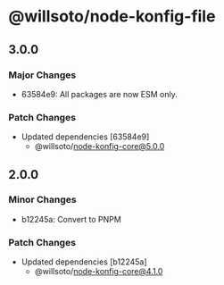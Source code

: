 # @willsoto/node-konfig-file

## 3.0.0

### Major Changes

- 63584e9: All packages are now ESM only.

### Patch Changes

- Updated dependencies [63584e9]
  - @willsoto/node-konfig-core@5.0.0

## 2.0.0

### Minor Changes

- b12245a: Convert to PNPM

### Patch Changes

- Updated dependencies [b12245a]
  - @willsoto/node-konfig-core@4.1.0
